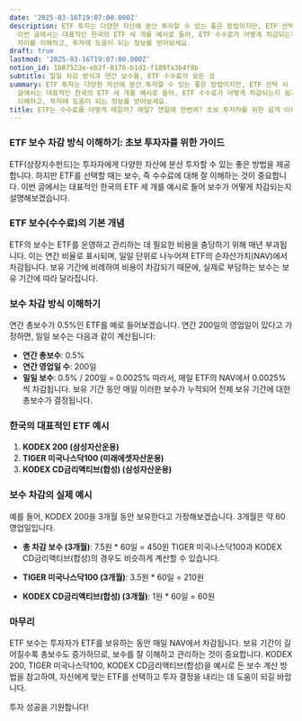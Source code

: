 ```yaml
---
date: '2025-03-16T19:07:00.000Z'
description: ETF 투자는 다양한 자산에 분산 투자할 수 있는 좋은 방법이지만, ETF 선택 시 수수료 구조를 이해하는 것이 중요합니다.
  이번 글에서는 대표적인 한국의 ETF 세 개를 예시로 들어, ETF 수수료가 어떻게 차감되는지 쉽게 설명합니다. 일일 차감 방식과 연간 보수율의
  차이를 이해하고, 투자에 도움이 되는 정보를 얻어보세요.
draft: true
lastmod: '2025-03-16T19:07:00.000Z'
notion_id: 1b87522e-eb2f-8176-b1d1-f189fa3b4f8b
subtitle: 일일 차감 방식과 연간 보수율, ETF 수수료의 모든 것
summary: ETF 투자는 다양한 자산에 분산 투자할 수 있는 좋은 방법이지만, ETF 선택 시 수수료 구조를 이해하는 것이 중요합니다. 이번
  글에서는 대표적인 한국의 ETF 세 개를 예시로 들어, ETF 수수료가 어떻게 차감되는지 쉽게 설명합니다. 일일 차감 방식과 연간 보수율의 차이를
  이해하고, 투자에 도움이 되는 정보를 얻어보세요.
title: ETF는 수수료를 어떻게 떼갈까? 매일? 연말에 한번에? 초보 투자자를 위한 쉽게 이해하는 가이드
---
```


### ETF 보수 차감 방식 이해하기: 초보 투자자를 위한 가이드

ETF(상장지수펀드)는 투자자에게 다양한 자산에 분산 투자할 수 있는 좋은 방법을 제공합니다. 하지만 ETF를 선택할 때는 보수, 즉 수수료에 대해 잘 이해하는 것이 중요합니다. 이번 글에서는 대표적인 한국의 ETF 세 개를 예시로 들어 보수가 어떻게 차감되는지 설명해보겠습니다.

### ETF 보수(수수료)의 기본 개념

ETF의 보수는 ETF를 운영하고 관리하는 데 필요한 비용을 충당하기 위해 매년 부과됩니다. 이는 연간 비율로 표시되며, 일일 단위로 나누어져 ETF의 순자산가치(NAV)에서 차감됩니다. 보유 기간에 비례하여 비용이 차감되기 때문에, 실제로 부담하는 보수는 보유 기간에 따라 달라집니다.


### 보수 차감 방식 이해하기

연간 총보수가 0.5%인 ETF를 예로 들어보겠습니다. 연간 200일의 영업일이 있다고 가정하면, 일일 보수는 다음과 같이 계산됩니다:

- **연간 총보수**: 0.5%
- **연간 영업일 수**: 200일
- **일일 보수**: 0.5% / 200일 = 0.0025%
따라서, 매일 ETF의 NAV에서 0.0025%씩 차감됩니다. 보유 기간 동안 매일 이러한 보수가 누적되어 전체 보유 기간에 대한 총보수가 결정됩니다.

### 한국의 대표적인 ETF 예시

1. **KODEX 200 (삼성자산운용)**
1. **TIGER 미국나스닥100 (미래에셋자산운용)**
1. **KODEX CD금리액티브(합성) (삼성자산운용)**
### 보수 차감의 실제 예시

예를 들어, KODEX 200을 3개월 동안 보유한다고 가정해보겠습니다. 3개월은 약 60 영업일입니다.

- **총 차감 보수 (3개월)**: 7.5원 * 60일 = 450원
TIGER 미국나스닥100과 KODEX CD금리액티브(합성)의 경우도 비슷하게 계산할 수 있습니다.

- **TIGER 미국나스닥100 (3개월)**: 3.5원 * 60일 = 210원
- **KODEX CD금리액티브(합성) (3개월)**: 1원 * 60일 = 60원
### 마무리

ETF 보수는 투자자가 ETF를 보유하는 동안 매일 NAV에서 차감됩니다. 보유 기간이 길어질수록 총보수도 증가하므로, 보수를 잘 이해하고 관리하는 것이 중요합니다. KODEX 200, TIGER 미국나스닥100, KODEX CD금리액티브(합성)을 예시로 든 보수 계산 방법을 참고하여, 자신에게 맞는 ETF를 선택하고 투자 결정을 내리는 데 도움이 되길 바랍니다.

투자 성공을 기원합니다!

